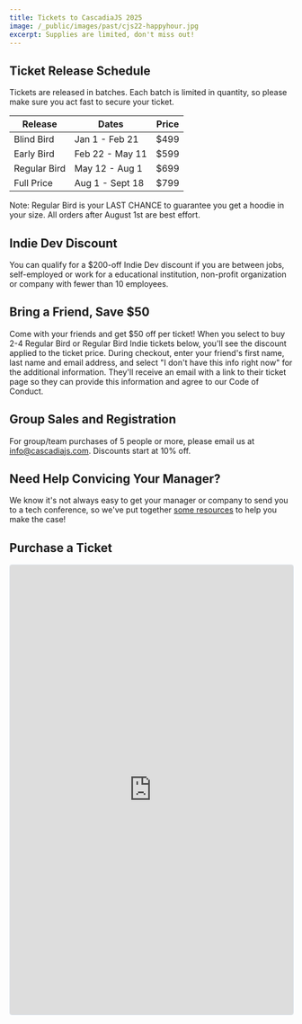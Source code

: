 ```yaml
---
title: Tickets to CascadiaJS 2025
image: /_public/images/past/cjs22-happyhour.jpg
excerpt: Supplies are limited, don't miss out!
---
```

## Ticket Release Schedule

Tickets are released in batches. Each batch is limited in quantity, so please make sure you act fast to secure your ticket.

<table class="styled-table">
    <thead>
    <tr><th>Release</th><th>Dates</th><th>Price</th></tr>
    </thead>
    <tbody>
    <tr class="passed"><td>Blind Bird</td><td>Jan 1 - Feb 21</td><td>$499</td></tr>
    <tr class="passed"><td>Early Bird</td><td>Feb 22 - May 11</td><td>$599</td></tr>
    <tr class="active-row"><td>Regular Bird</td><td>May 12 - Aug 1</td><td>$699</td></tr>
    <tr><td>Full Price</td><td>Aug 1 - Sept 18</td><td>$799</td></tr>
    </tbody>
</table>

<div class="highlight warning">Note: Regular Bird is your LAST CHANCE to guarantee you get a hoodie in your size. All orders after August 1st are best effort.</div>

## Indie Dev Discount

You can qualify for a $200-off Indie Dev discount if you are between jobs, self-employed or work for a educational institution, non-profit organization or company with fewer than 10 employees.

<!--table class="styled-table">
    <tbody>
    <tr><td>Indie Dev</span></td><td>Between jobs, self-employed or works for a educational institution, non-profit organization or company with fewer than 10 employees.</td></tr>
    <tr><td>Student</span></td><td>Designed for students who are not working in tech full-time.</td></tr>
    <tr><td>No Frills</span></td><td>Does not come with any swag, meals or drink tickets (no frills!), but you'll have access to all the talks, all the workshops and both evening social events.</td></tr>
    <tr><td>Significant Other</span></td><td>Designed for significant others who want to participate in the social parts of the conference.</td></tr>
    <tr><td>Kid</span></td><td>Designed for kids under 18 who will be accompanying a parent to the conference.</td></tr>

</tbody>
</table-->

## Bring a Friend, Save $50

Come with your friends and get $50 off per ticket! When you select to buy 2-4 Regular Bird or Regular Bird Indie tickets below, you'll see the discount applied to the ticket price. During checkout, enter your friend's first name, last name and email address, and select "I don't have this info right now" for the additional information. They'll receive an email with a link to their ticket page so they can provide this information and agree to our Code of Conduct.

## Group Sales and Registration

For group/team purchases of 5 people or more, please email us at info@cascadiajs.com. Discounts start at 10% off. 

## Need Help Convicing Your Manager?

We know it's not always easy to get your manager or company to send you to a tech conference, so we've put together [some resources](/2025/boss-letter) to help you make the case! 

## Purchase a Ticket

<div>
    <tito-widget event="event-loop/cascadiajs-2025"></tito-widget>
</div>

<iframe
  src="https://lu.ma/embed/event/evt-YA27EpJuKXHwUdH/simple"
  width="100%"
  height="800"
  frameborder="0"
  style="border: 1px solid #bfcbda88; border-radius: 4px;"
  allowfullscreen=""
  aria-hidden="false"
  tabindex="0"
></iframe>

<script async src="https://js.tito.io/v2" async>
